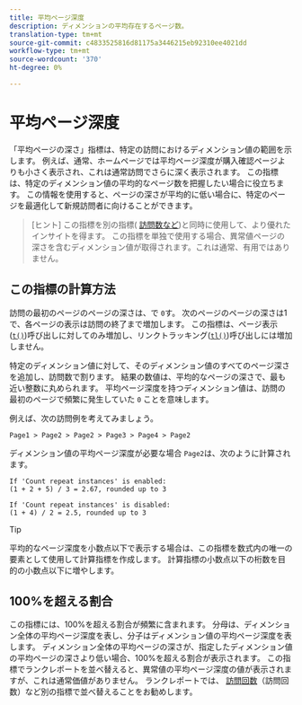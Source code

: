 ```yaml
---
title: 平均ページ深度
description: ディメンションの平均存在するページ数。
translation-type: tm+mt
source-git-commit: c4833525816d81175a3446215eb92310ee4021dd
workflow-type: tm+mt
source-wordcount: '370'
ht-degree: 0%

---
```



# 平均ページ深度

「平均ページの深さ」指標は、特定の訪問におけるディメンション値の範囲を示します。 例えば、通常、ホームページでは平均ページ深度が購入確認ページよりも小さく表示され、これは通常訪問でさらに深く表示されます。 この指標は、特定のディメンション値の平均的なページ数を把握したい場合に役立ちます。 この情報を使用すると、ページの深さが平均的に低い場合に、特定のページを最適化して新規訪問者に向けることができます。

>[ヒント] この指標を別の指標( [訪問数など](visits.md))と同時に使用して、より優れたインサイトを得ます。 この指標を単独で使用する場合、異常値ページの深さを含むディメンション値が取得されます。これは通常、有用ではありません。

## この指標の計算方法

訪問の最初のページのページの深さは、で `0`す。 次のページのページの深さは1で、各ページの表示は訪問の終了まで増加します。 この指標は、ページ表示([`t()`](/help/implement/vars/functions/t-method.md))呼び出しに対してのみ増加し、リンクトラッキング([`tl()`](/help/implement/vars/functions/tl-method.md))呼び出しには増加しません。

特定のディメンション値に対して、そのディメンション値のすべてのページ深さを追加し、訪問数で割ります。 結果の数値は、平均的なページの深さで、最も近い整数に丸められます。 平均ページ深度を持つディメンション値は、訪問の最初のページで頻繁に発生していた `0` ことを意味します。

例えば、次の訪問例を考えてみましょう。

```text
Page1 > Page2 > Page2 > Page3 > Page4 > Page2
```

ディメンション値の平均ページ深度が必要な場合 `Page2`は、次のように計算されます。

```text
If 'Count repeat instances' is enabled:
(1 + 2 + 5) / 3 = 2.67, rounded up to 3

If 'Count repeat instances' is disabled:
(1 + 4) / 2 = 2.5, rounded up to 3
```

>[!TIP]
>
>平均的なページ深度を小数点以下で表示する場合は、この指標を数式内の唯一の要素として使用して計算指標を作成します。 計算指標の小数点以下の桁数を目的の小数点以下に増やします。

## 100%を超える割合

この指標には、100%を超える割合が頻繁に含まれます。 分母は、ディメンション全体の平均ページ深度を表し、分子はディメンション値の平均ページ深度を表します。 ディメンション全体の平均ページの深さが、指定したディメンション値の平均ページの深さより低い場合、100%を超える割合が表示されます。 この指標でランクレポートを並べ替えると、異常値の平均ページ深度の値が表示されますが、これは通常価値がありません。 ランクレポートでは、 [訪問回数](visits.md)（訪問回数）など別の指標で並べ替えることをお勧めします。